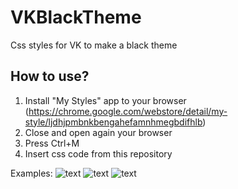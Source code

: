 # VKBlackTheme
Css styles for VK to make a black theme

## How to use?
1. Install "My Styles" app to your browser (https://chrome.google.com/webstore/detail/my-style/ljdhjpmbnkbengahefamnhmegbdifhlb)
2. Close and open again your browser
3. Press Ctrl+M
4. Insert css code from this repository


Examples:
![text](https://img-host.ru/ur4w.png)
![text](https://img-host.ru/9GQX.png)
![text](https://img-host.ru/Zq20.png)

